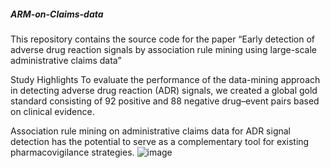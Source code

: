 ##### ARM-on-Claims-data
This repository contains the source code for the paper 
“Early detection of adverse drug reaction signals by association rule mining using large-scale administrative claims data”

Study Highlights
To evaluate the performance of the data-mining approach in detecting adverse drug reaction (ADR) signals, we created a global gold standard consisting of 92 positive and 88 negative drug–event pairs based on clinical evidence. 

Association rule mining on administrative claims data for ADR signal detection has the potential to serve as a complementary tool for existing pharmacovigilance strategies.
![image](https://user-images.githubusercontent.com/120539915/209452790-10e952b3-7e57-4e68-8161-d8ee042ae173.png)
